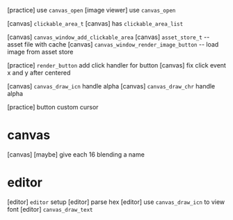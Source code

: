 [practice] use `canvas_open`
[image viewer] use `canvas_open`

[canvas] `clickable_area_t`
[canvas] has `clickable_area_list`

[canvas] `canvas_window_add_clickable_area`
[canvas] `asset_store_t` -- asset file with cache
[canvas] `canvas_window_render_image_button` -- load image from asset store

[practice] `render_button` add click handler for button
[canvas] fix click event x and y after centered

[canvas] `canvas_draw_icn` handle alpha
[canvas] `canvas_draw_chr` handle alpha

[practice] button custom cursor

# canvas

[canvas] [maybe] give each 16 blending a name

# editor

[editor] `editor` setup
[editor] parse hex
[editor] use `canvas_draw_icn` to view font
[editor] `canvas_draw_text`
